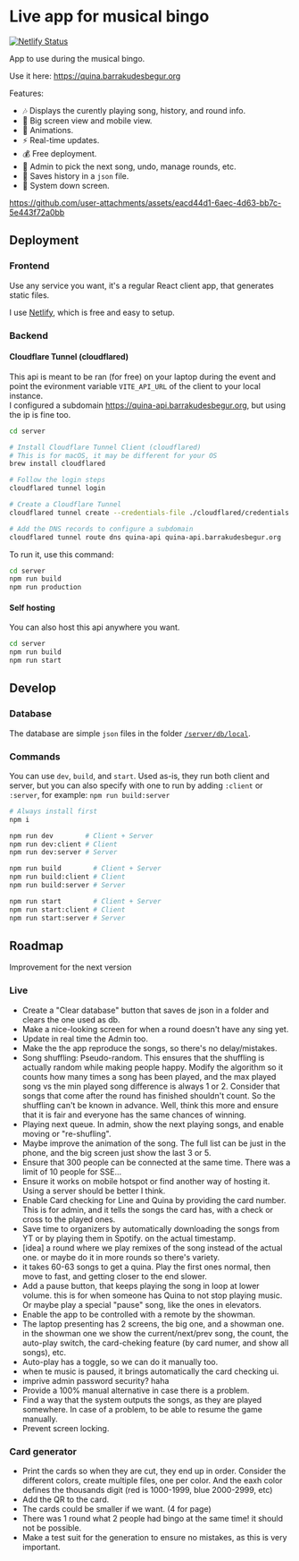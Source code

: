 # Live app for musical bingo

[![Netlify Status](https://api.netlify.com/api/v1/badges/f82f2426-9320-448b-81cb-fbae7bbc44e1/deploy-status)](https://app.netlify.com/sites/quina-musical-barrakudes/deploys)

App to use during the musical bingo.

Use it here: <https://quina.barrakudesbegur.org>

Features:

- 🎶 Displays the curently playing song, history, and round info.
- 📱 Big screen view and mobile view.
- 🌠 Animations.
- ⚡️ Real-time updates.
- 💰 Free deployment.
- 🎯 Admin to pick the next song, undo, manage rounds, etc.
- 📄 Saves history in a `json` file.
- 🦖 System down screen.

<https://github.com/user-attachments/assets/eacd44d1-6aec-4d63-bb7c-5e443f72a0bb>

## Deployment

### Frontend

Use any service you want, it's a regular React client app, that generates static files.

I use [Netlify](https://app.netlify.com/sites/quina-musical-barrakudes/deploys), which is free and easy to setup.

### Backend

#### Cloudflare Tunnel (cloudflared)

This api is meant to be ran (for free) on your laptop during the event and point the evironment variable `VITE_API_URL` of the client to your local instance. \
I configured a subdomain <https://quina-api.barrakudesbegur.org>, but using the ip is fine too.

```zsh
cd server

# Install Cloudflare Tunnel Client (cloudflared)
# This is for macOS, it may be different for your OS
brew install cloudflared

# Follow the login steps
cloudflared tunnel login

# Create a Cloudflare Tunnel
cloudflared tunnel create --credentials-file ./cloudflared/credentials.json quina-api

# Add the DNS records to configure a subdomain
cloudflared tunnel route dns quina-api quina-api.barrakudesbegur.org
```

To run it, use this command:

```zsh
cd server
npm run build
npm run production
```

#### Self hosting

You can also host this api anywhere you want.

```zsh
cd server
npm run build
npm run start
```

## Develop

### Database

The database are simple `json` files in the folder [`/server/db/local`](/server/db/local).

### Commands

You can use `dev`, `build`, and `start`. Used as-is, they run both client and server, but you can also specify with one to run by adding `:client` or `:server`, for example: `npm run build:server`

```zsh
# Always install first
npm i

npm run dev        # Client + Server
npm run dev:client # Client
npm run dev:server # Server

npm run build        # Client + Server
npm run build:client # Client
npm run build:server # Server

npm run start        # Client + Server
npm run start:client # Client
npm run start:server # Server

```

## Roadmap

Improvement for the next version

### Live

- Create a "Clear database" button that saves de json in a folder and clears the one used as db.
- Make a nice-looking screen for when a round doesn't have any sing yet.
- Update in real time the Admin too.
- Make the the app reproduce the songs, so there's no delay/mistakes.
- Song shuffling: Pseudo-random. This ensures that the shuffling is actually random while making people happy. Modify the algorithm so it counts how many times a song has been played, and the max played song vs the min played song difference is always 1 or 2. Consider that songs that come after the round has finished shouldn't count. So the shuffling can't be known in advance. Well, think this more and ensure that it is fair and everyone has the same chances of winning.
- Playing next queue. In admin, show the next playing songs, and enable moving or "re-shufling".
- Maybe improve the animation of the song. The full list can be just in the phone, and the big screen just show the last 3 or 5.
- Ensure that 300 people can be connected at the same time. There was a limit of 10 people for SSE...
- Ensure it works on mobile hotspot or find another way of hosting it. Using a server should be better I think.
- Enable Card checking for Line and Quina by providing the card number. This is for admin, and it tells the songs the card has, with a check or cross to the played ones.
- Save time to organizers by automatically downloading the songs from YT or by playing them in Spotify. on the actual timestamp.
- [idea] a round where we play remixes of the song instead of the actual one. or maybe do it in more rounds so there's variety.
- it takes 60-63 songs to get a quina. Play the first ones normal, then move to fast, and getting closer to the end slower.
- Add a pause button, that keeps playing the song in loop at lower volume. this is for when someone has Quina to not stop playing music. Or maybe play a special "pause" song, like the ones in elevators.
- Enable the app to be controlled with a remote by the showman.
- The laptop presenting has 2 screens, the big one, and a showman one. in the showman one we show the current/next/prev song, the count, the auto-play switch, the card-cheking feature (by card numer, and show all songs), etc.
- Auto-play has a toggle, so we can do it manually too.
- when te music is paused, it brings automatically the card checking ui.
- imprive admin password security? haha
- Provide a 100% manual alternative in case there is a problem.
- Find a way that the system outputs the songs, as they are played somewhere. In case of a problem, to be able to resume the game manually.
- Prevent screen locking.

### Card generator

- Print the cards so when they are cut, they end up in order. Consider the different colors, create multiple files, one per color. And the eaxh color defines the thousands digit (red is 1000-1999, blue 2000-2999, etc)
- Add the QR to the card.
- The cards could be smaller if we want. (4 for page)
- There was 1 round what 2 people had bingo at the same time! it should not be possible.
- Make a test suit for the generation to ensure no mistakes, as this is very important.
